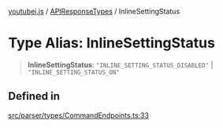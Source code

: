 [youtubei.js](../../../README.md) / [APIResponseTypes](../README.md) / InlineSettingStatus

# Type Alias: InlineSettingStatus

> **InlineSettingStatus**: `"INLINE_SETTING_STATUS_DISABLED"` \| `"INLINE_SETTING_STATUS_ON"`

## Defined in

[src/parser/types/CommandEndpoints.ts:33](https://github.com/LuanRT/YouTube.js/blob/e54e499ff553dab51e6d9d1aebc090b50fec29ba/src/parser/types/CommandEndpoints.ts#L33)
